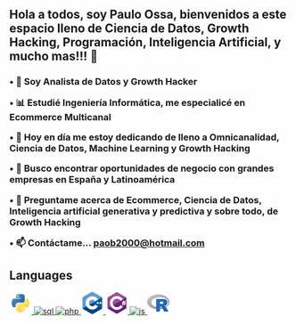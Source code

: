 ## Hola a todos, soy Paulo Ossa, bienvenidos a este espacio lleno de Ciencia de Datos, Growth Hacking, Programación, Inteligencia Artificial, y mucho mas!!! 👋

<h3>

• 🚀 Soy Analista de Datos y Growth Hacker

• 📊 Estudié Ingeniería Informática, me especialicé en Ecommerce Multicanal

• 📖 Hoy en día me estoy dedicando de lleno a Omnicanalidad, Ciencia de Datos, Machine Learning y Growth Hacking

• 🤝 Busco encontrar oportunidades de negocio con grandes empresas en España y Latinoamérica

• 💬 Preguntame acerca de Ecommerce, Ciencia de Datos, Inteligencia artificial generativa y predictiva y sobre todo, de Growth Hacking

• 📫 Contáctame... **paob2000@hotmail.com**  </h3>

<h2 align="left">Languages</h2>
<p align="left">
  <a href="https://www.python.org" target="_blank" rel="noreferrer">
    <img src="https://raw.githubusercontent.com/devicons/devicon/master/icons/python/python-original.svg" alt="python" width="40" height="40"/>
  </a>
 <a href="https://www.w3schools.com/sql/" target="_blank" rel="noreferrer">
    <img src="https://cdn-icons-png.flaticon.com/512/5968/5968389.png" alt="sql"  height="40"/>
  </a>
  <a href="https://www.php.net" target="_blank" rel="noreferrer">
    <img src="https://cdn-icons-png.flaticon.com/512/5968/5968332.png" alt="php" height="40"/>
  </a>
  <a href="https://www.w3schools.com/cpp/" target="_blank" rel="noreferrer">
    <img src="https://raw.githubusercontent.com/devicons/devicon/master/icons/cplusplus/cplusplus-original.svg" alt="cplusplus" width="40" height="40"/>
  </a>
  <a href="https://www.w3schools.com/cs/" target="_blank" rel="noreferrer">
    <img src="https://raw.githubusercontent.com/devicons/devicon/master/icons/csharp/csharp-original.svg" alt="csharp" width="40" height="40"/>
  </a>
 <a href="https://www.javascript.com/" target="_blank" rel="noreferrer">
    <img src="https://upload.wikimedia.org/wikipedia/commons/thumb/6/6a/JavaScript-logo.png/800px-JavaScript-logo.png" alt="js" width="40" height="40"/>
  </a>
  <a href="https://www.r-project.org/" target="_blank" rel="noreferrer">
    <img src="https://raw.githubusercontent.com/devicons/devicon/master/icons/r/r-original.svg" alt="r" width="40" height="40"/>
  </a>
</p>

